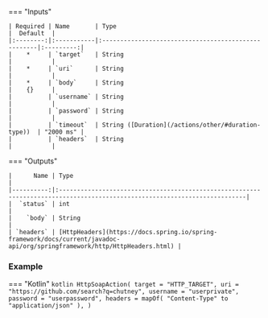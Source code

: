 === "Inputs"

    | Required | Name       | Type                                                |  Default  |
    |:--------:|:-----------|:----------------------------------------------------|:---------:|
    |    *     | `target`   | String                                              |           |
    |    *     | `uri`      | String                                              |           |
    |    *     | `body`     | String                                              |    {}     |
    |          | `username` | String                                              |           |
    |          | `password` | String                                              |           |
    |          | `timeout`  | String ([Duration](/actions/other/#duration-type))  | "2000 ms" |
    |          | `headers`  | String                                              |           |

=== "Outputs"

    |      Name | Type                                                                                                                      |
    |----------:|:--------------------------------------------------------------------------------------------------------------------------|
    |  `status` | int                                                                                                                       |
    |    `body` | String                                                                                                                    |
    | `headers` | [HttpHeaders](https://docs.spring.io/spring-framework/docs/current/javadoc-api/org/springframework/http/HttpHeaders.html) |

### Example

=== "Kotlin"
    ``` kotlin
    HttpSoapAction(
        target = "HTTP_TARGET",
        uri = "https://github.com/search?q=chutney",
        username = "userprivate",
        password = "userpassword",
        headers = mapOf(
          "Content-Type" to "application/json"
        ),
    )
    ```
